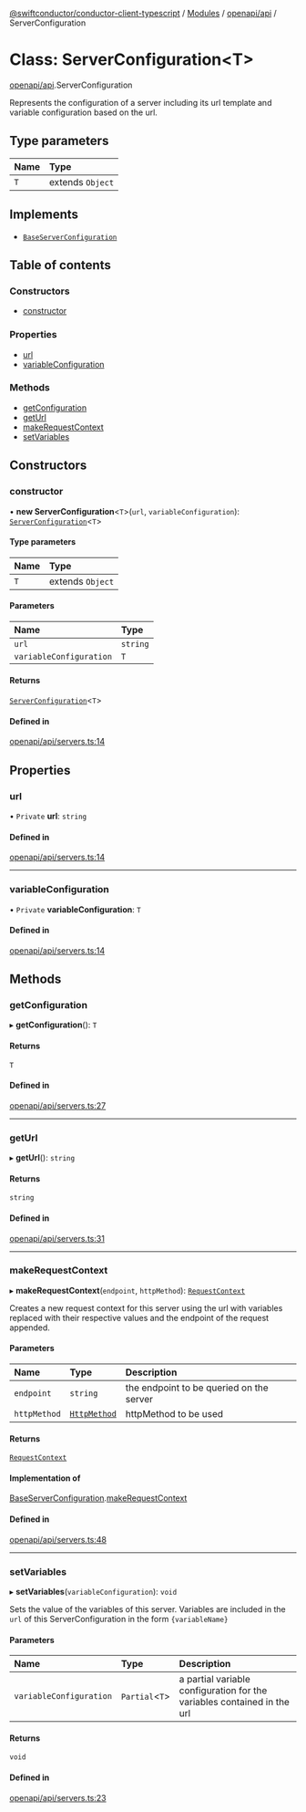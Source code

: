 [@swiftconductor/conductor-client-typescript](../README.md) / [Modules](../modules.md) / [openapi/api](../modules/openapi_api.md) / ServerConfiguration

# Class: ServerConfiguration\<T\>

[openapi/api](../modules/openapi_api.md).ServerConfiguration

Represents the configuration of a server including its
url template and variable configuration based on the url.

## Type parameters

| Name | Type |
| :------ | :------ |
| `T` | extends `Object` |

## Implements

- [`BaseServerConfiguration`](../interfaces/openapi_api.BaseServerConfiguration.md)

## Table of contents

### Constructors

- [constructor](openapi_api.ServerConfiguration.md#constructor)

### Properties

- [url](openapi_api.ServerConfiguration.md#url)
- [variableConfiguration](openapi_api.ServerConfiguration.md#variableconfiguration)

### Methods

- [getConfiguration](openapi_api.ServerConfiguration.md#getconfiguration)
- [getUrl](openapi_api.ServerConfiguration.md#geturl)
- [makeRequestContext](openapi_api.ServerConfiguration.md#makerequestcontext)
- [setVariables](openapi_api.ServerConfiguration.md#setvariables)

## Constructors

### constructor

• **new ServerConfiguration**\<`T`\>(`url`, `variableConfiguration`): [`ServerConfiguration`](openapi_api.ServerConfiguration.md)\<`T`\>

#### Type parameters

| Name | Type |
| :------ | :------ |
| `T` | extends `Object` |

#### Parameters

| Name | Type |
| :------ | :------ |
| `url` | `string` |
| `variableConfiguration` | `T` |

#### Returns

[`ServerConfiguration`](openapi_api.ServerConfiguration.md)\<`T`\>

#### Defined in

[openapi/api/servers.ts:14](https://github.com/swift-conductor/conductor-client-typescript/blob/9866b7c/openapi/api/servers.ts#L14)

## Properties

### url

• `Private` **url**: `string`

#### Defined in

[openapi/api/servers.ts:14](https://github.com/swift-conductor/conductor-client-typescript/blob/9866b7c/openapi/api/servers.ts#L14)

___

### variableConfiguration

• `Private` **variableConfiguration**: `T`

#### Defined in

[openapi/api/servers.ts:14](https://github.com/swift-conductor/conductor-client-typescript/blob/9866b7c/openapi/api/servers.ts#L14)

## Methods

### getConfiguration

▸ **getConfiguration**(): `T`

#### Returns

`T`

#### Defined in

[openapi/api/servers.ts:27](https://github.com/swift-conductor/conductor-client-typescript/blob/9866b7c/openapi/api/servers.ts#L27)

___

### getUrl

▸ **getUrl**(): `string`

#### Returns

`string`

#### Defined in

[openapi/api/servers.ts:31](https://github.com/swift-conductor/conductor-client-typescript/blob/9866b7c/openapi/api/servers.ts#L31)

___

### makeRequestContext

▸ **makeRequestContext**(`endpoint`, `httpMethod`): [`RequestContext`](openapi_api.RequestContext.md)

Creates a new request context for this server using the url with variables
replaced with their respective values and the endpoint of the request appended.

#### Parameters

| Name | Type | Description |
| :------ | :------ | :------ |
| `endpoint` | `string` | the endpoint to be queried on the server |
| `httpMethod` | [`HttpMethod`](../enums/openapi_api.HttpMethod.md) | httpMethod to be used |

#### Returns

[`RequestContext`](openapi_api.RequestContext.md)

#### Implementation of

[BaseServerConfiguration](../interfaces/openapi_api.BaseServerConfiguration.md).[makeRequestContext](../interfaces/openapi_api.BaseServerConfiguration.md#makerequestcontext)

#### Defined in

[openapi/api/servers.ts:48](https://github.com/swift-conductor/conductor-client-typescript/blob/9866b7c/openapi/api/servers.ts#L48)

___

### setVariables

▸ **setVariables**(`variableConfiguration`): `void`

Sets the value of the variables of this server. Variables are included in 
the `url` of this ServerConfiguration in the form `{variableName}`

#### Parameters

| Name | Type | Description |
| :------ | :------ | :------ |
| `variableConfiguration` | `Partial`\<`T`\> | a partial variable configuration for the variables contained in the url |

#### Returns

`void`

#### Defined in

[openapi/api/servers.ts:23](https://github.com/swift-conductor/conductor-client-typescript/blob/9866b7c/openapi/api/servers.ts#L23)
